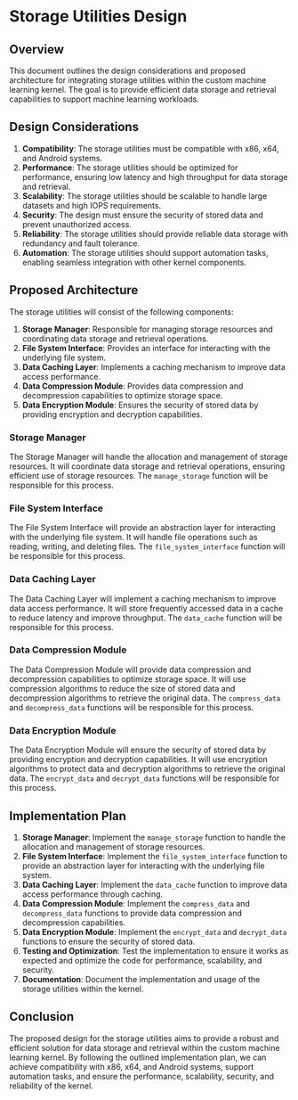 # Storage Utilities Design

## Overview
This document outlines the design considerations and proposed architecture for integrating storage utilities within the custom machine learning kernel. The goal is to provide efficient data storage and retrieval capabilities to support machine learning workloads.

## Design Considerations
1. **Compatibility**: The storage utilities must be compatible with x86, x64, and Android systems.
2. **Performance**: The storage utilities should be optimized for performance, ensuring low latency and high throughput for data storage and retrieval.
3. **Scalability**: The storage utilities should be scalable to handle large datasets and high IOPS requirements.
4. **Security**: The design must ensure the security of stored data and prevent unauthorized access.
5. **Reliability**: The storage utilities should provide reliable data storage with redundancy and fault tolerance.
6. **Automation**: The storage utilities should support automation tasks, enabling seamless integration with other kernel components.

## Proposed Architecture
The storage utilities will consist of the following components:
1. **Storage Manager**: Responsible for managing storage resources and coordinating data storage and retrieval operations.
2. **File System Interface**: Provides an interface for interacting with the underlying file system.
3. **Data Caching Layer**: Implements a caching mechanism to improve data access performance.
4. **Data Compression Module**: Provides data compression and decompression capabilities to optimize storage space.
5. **Data Encryption Module**: Ensures the security of stored data by providing encryption and decryption capabilities.

### Storage Manager
The Storage Manager will handle the allocation and management of storage resources. It will coordinate data storage and retrieval operations, ensuring efficient use of storage resources. The `manage_storage` function will be responsible for this process.

### File System Interface
The File System Interface will provide an abstraction layer for interacting with the underlying file system. It will handle file operations such as reading, writing, and deleting files. The `file_system_interface` function will be responsible for this process.

### Data Caching Layer
The Data Caching Layer will implement a caching mechanism to improve data access performance. It will store frequently accessed data in a cache to reduce latency and improve throughput. The `data_cache` function will be responsible for this process.

### Data Compression Module
The Data Compression Module will provide data compression and decompression capabilities to optimize storage space. It will use compression algorithms to reduce the size of stored data and decompression algorithms to retrieve the original data. The `compress_data` and `decompress_data` functions will be responsible for this process.

### Data Encryption Module
The Data Encryption Module will ensure the security of stored data by providing encryption and decryption capabilities. It will use encryption algorithms to protect data and decryption algorithms to retrieve the original data. The `encrypt_data` and `decrypt_data` functions will be responsible for this process.

## Implementation Plan
1. **Storage Manager**: Implement the `manage_storage` function to handle the allocation and management of storage resources.
2. **File System Interface**: Implement the `file_system_interface` function to provide an abstraction layer for interacting with the underlying file system.
3. **Data Caching Layer**: Implement the `data_cache` function to improve data access performance through caching.
4. **Data Compression Module**: Implement the `compress_data` and `decompress_data` functions to provide data compression and decompression capabilities.
5. **Data Encryption Module**: Implement the `encrypt_data` and `decrypt_data` functions to ensure the security of stored data.
6. **Testing and Optimization**: Test the implementation to ensure it works as expected and optimize the code for performance, scalability, and security.
7. **Documentation**: Document the implementation and usage of the storage utilities within the kernel.

## Conclusion
The proposed design for the storage utilities aims to provide a robust and efficient solution for data storage and retrieval within the custom machine learning kernel. By following the outlined implementation plan, we can achieve compatibility with x86, x64, and Android systems, support automation tasks, and ensure the performance, scalability, security, and reliability of the kernel.
